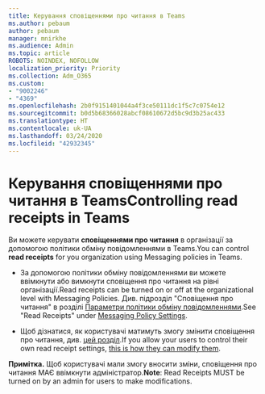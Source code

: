 ```yaml
---
title: Керування сповіщеннями про читання в Teams
ms.author: pebaum
author: pebaum
manager: mnirkhe
ms.audience: Admin
ms.topic: article
ROBOTS: NOINDEX, NOFOLLOW
localization_priority: Priority
ms.collection: Adm_O365
ms.custom:
- "9002246"
- "4369"
ms.openlocfilehash: 2b0f9151401044a4f3ce50111dc1f5c7c0754e12
ms.sourcegitcommit: b0d5b68366028abcf08610672d5bc9d3b25ac433
ms.translationtype: HT
ms.contentlocale: uk-UA
ms.lasthandoff: 03/24/2020
ms.locfileid: "42932345"
---
```

# <a name="controlling-read-receipts-in-teams"></a><span data-ttu-id="cb454-102">Керування сповіщеннями про читання в Teams</span><span class="sxs-lookup"><span data-stu-id="cb454-102">Controlling read receipts in Teams</span></span>

<span data-ttu-id="cb454-103">Ви можете керувати **сповіщеннями про читання** в організації за допомогою політики обміну повідомленнями в Teams.</span><span class="sxs-lookup"><span data-stu-id="cb454-103">You can control **read receipts** for you organization using Messaging policies in Teams.</span></span>

- <span data-ttu-id="cb454-104">За допомогою політики обміну повідомленнями ви можете ввімкнути або вимкнути сповіщення про читання на рівні організації.</span><span class="sxs-lookup"><span data-stu-id="cb454-104">Read receipts can be turned on or off at the organizational level with Messaging Policies.</span></span> <span data-ttu-id="cb454-105">Див. підрозділ "Сповіщення про читання" в розділі [Параметри політики обміну повідомленнями](https://docs.microsoft.com/microsoftteams/messaging-policies-in-teams#messaging-policy-settings).</span><span class="sxs-lookup"><span data-stu-id="cb454-105">See "Read Receipts" under [Messaging Policy Settings](https://docs.microsoft.com/microsoftteams/messaging-policies-in-teams#messaging-policy-settings).</span></span>

- <span data-ttu-id="cb454-106">Щоб дізнатися, як користувачі матимуть змогу змінити сповіщення про читання, див. [цей розділ](https://docs.microsoft.com/microsoftteams/messaging-policies-in-teams#messaging-policy-settings).</span><span class="sxs-lookup"><span data-stu-id="cb454-106">If you allow your users to control their own read receipt settings, [this is how they can modify them](https://docs.microsoft.com/microsoftteams/messaging-policies-in-teams#messaging-policy-settings).</span></span> 

<span data-ttu-id="cb454-107">**Примітка.** Щоб користувачі мали змогу вносити зміни, сповіщення про читання МАЄ ввімкнути адміністратор.</span><span class="sxs-lookup"><span data-stu-id="cb454-107">**Note**: Read Receipts MUST be turned on by an admin for users to make modifications.</span></span>
